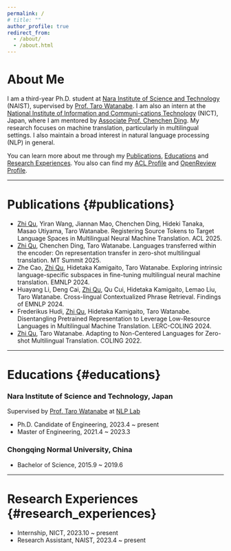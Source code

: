 ```yaml
---
permalink: /
# title: ""
author_profile: true
redirect_from: 
  - /about/
  - /about.html
---
```


About Me
======
I am a third-year Ph.D. student at [Nara Institute of Science and Technology](https://www.naist.jp/) (NAIST), supervised by [Prof. Taro Watanabe](https://sites.google.com/site/tarowtnb).
I am also an intern at the [National Institute of Information and Communi-cations Technology](https://www.nict.go.jp/) (NICT), Japan, where I am mentored by [Associate Prof. Chenchen Ding](https://att-astrec.nict.go.jp/member/ding/).
My research focuses on machine translation, particularly in multilingual settings. I also maintain a broad interest in natural language processing (NLP) in general.

You can learn more about me through my [Publications](#publications), [Educations](#educations) and [Research Experiences](#research_experiences).
You also can find my [ACL Profile](https://aclanthology.org/people/z/zhi-qu/) and [OpenReview Profile](https://openreview.net/profile?id=%7EZhi_Qu2).

---

Publications {#publications}
======
* <u>Zhi Qu</u>, Yiran Wang, Jiannan Mao, Chenchen Ding, Hideki Tanaka, Masao Utiyama, Taro Watanabe. Registering Source Tokens to Target Language Spaces in Multilingual Neural Machine Translation. ACL 2025.
* <u>Zhi Qu</u>, Chenchen Ding, Taro Watanabe. Languages transferred within the encoder: On representation transfer in zero-shot multilingual translation. MT Summit 2025.
* Zhe Cao, <u>Zhi Qu</u>, Hidetaka Kamigaito, Taro Watanabe. Exploring intrinsic language-specific subspaces in fine-tuning multilingual neural machine translation. EMNLP 2024.
* Huayang Li, Deng Cai, <u>Zhi Qu</u>, Qu Cui, Hidetaka Kamigaito, Lemao Liu, Taro Watanabe. Cross-lingual Contextualized Phrase Retrieval. Findings of EMNLP 2024.
* Frederikus Hudi, <u>Zhi Qu</u>, Hidetaka Kamigaito, Taro Watanabe. Disentangling Pretrained Representation to Leverage Low-Resource Languages in Multilingual Machine Translation. LERC-COLING 2024.
* <u>Zhi Qu</u>, Taro Watanabe. Adapting to Non-Centered Languages for Zero-shot Multilingual Translation. COLING 2022.

---

Educations {#educations}
======
### Nara Institute of Science and Technology, Japan
Supervised by [Prof. Taro Watanabe](https://sites.google.com/site/tarowtnb) at [NLP Lab](https://nlp.naist.jp/en)
* Ph.D. Candidate of Engineering, 2023.4 ~ present
* Master of Engineering, 2021.4 ~ 2023.3

### Chongqing Normal University, China
* Bachelor of Science, 2015.9 ~ 2019.6

---

Research Experiences {#research_experiences}
======
* Internship, NICT, 2023.10 ~ present
* Research Assistant, NAIST, 2023.4 ~ present